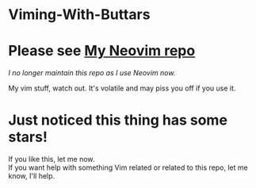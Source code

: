 Viming-With-Buttars
===================

# Please see [My Neovim repo](https://github.com/jeffbuttars/nvim)
_I no longer maintain this repo as I use Neovim now._


My vim stuff, watch out. It's volatile and may piss you off if you use it.


# Just noticed this thing has some stars!

If you like this, let me now.   
If you want help with something Vim related or related to this repo, let me know, I'll help.
